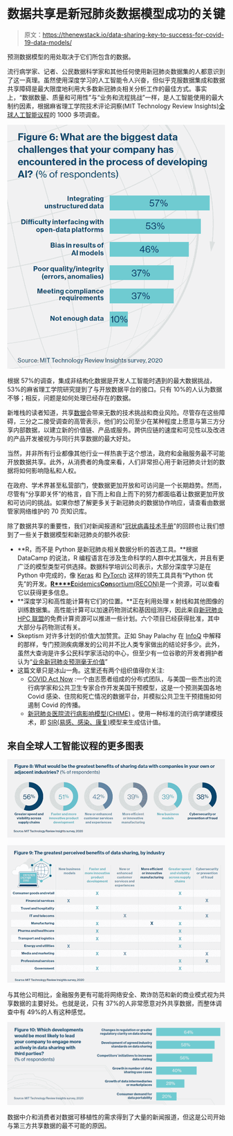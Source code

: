 # 数据共享是新冠肺炎数据模型成功的关键

> 原文：<https://thenewstack.io/data-sharing-key-to-success-for-covid-19-data-models/>

预测数据模型的用处取决于它们所包含的数据。

流行病学家、记者、公民数据科学家和其他任何使用新冠肺炎数据集的人都意识到了这一真理。虽然使用深度学习的人工智能令人兴奋，但似乎克服数据集成和数据共享障碍是最大限度地利用大多数新冠肺炎相关分析工作的最佳方式。事实上，“数据数量、质量和可用性”与“业务和流程挑战”一样，是人工智能使用的最大制约因素，根据麻省理工学院技术评论洞察(MIT Technology Review Insights)[全球人工智能议程](https://www.technologyreview.com/s/615407/the-global-ai-agenda-promise-reality-and-a-future-of-data-sharing/)的 1000 多项调查。

![](img/9ee062a61cf9a865e87a68996bc1a6cd.png)

根据 57%的调查，集成非结构化数据是开发人工智能时遇到的最大数据挑战，53%的麻省理工学院研究提到了与开放数据平台的接口。只有 10%的人认为数据不够；相反，问题是如何处理已经存在的数据。

新堆栈的读者知道，共享[数据](https://thenewstack.io/category/data/)会带来无数的技术挑战和商业风险。尽管存在这些障碍，三分之二接受调查的高管表示，他们的公司至少在某种程度上愿意与第三方分享内部数据，以建立新的价值链、产品或服务。跨供应链的速度和可见性以及改进的产品开发被视为与同行共享数据的最大好处。

当然，并非所有行业都像其他行业一样热衷于这个想法，政府和金融服务最不可能开放数据共享。此外，从消费者的角度来看，人们非常担心用于新冠肺炎计划的数据将如何影响隐私和人权。

在政府、学术界甚至私营部门，使数据更加开放和可访问是一个长期趋势。然而，尽管有“分享即关怀”的格言，自下而上和自上而下的努力都面临着让数据更加开放和可访问的挑战。如果你想了解更多关于新冠肺炎的数据协作响应，请查看由数据管家网络维护的 70 页知识库。

除了数据共享的重要性，我们对新闻报道和"[冠状病毒技术手册](https://coronavirustechhandbook.com/)"的回顾也让我们想到了一些关于数据模型和新冠肺炎的额外收获:

*   **R，而不是 Python 是新冠肺炎相关数据分析的首选工具。**根据 DataCamp 的说法，R 编程语言在涉及生命科学的人群中尤其强大，并且有更广泛的模型类型可供选择。数据科学培训公司表示，大部分深度学习是在 Python 中完成的，像 [Keras](https://keras.io/) 和 [PyTorch](https://pytorch.org/) 这样的领先工具具有“Python 优先”的开发。[**R****E**pidemics**Con**sortium(RECON)](https://www.repidemicsconsortium.org/)是一个资源，可以查看它以获得更多信息。
*   **深度学习和高性能计算有它们的位置。**正在利用处理 x 射线和其他图像的训练数据集。高性能计算可以加速药物测试和基因组测序，因此来自[新冠肺炎 HPC 联盟](https://covid19-hpc-consortium.org/)的免费计算资源可以推进一些计划。六个项目已经获得批准，其中大部分与药物测试有关。
*   Skeptism 对许多计划的价值大加赞赏。正如 Shay Palachy 在 [InfoQ](https://www.infoq.com/news/2020/03/data-science-covid-19/) 中解释的那样，专门预测疾病爆发的公司并不比人类专家做出的结论好多少。此外，虽然大查询是许多公民科学家活动的中心，但至少有一位谷歌的开发者拥护者认为“[业余新冠肺炎预测毫无价值](https://medium.com/@hoffa/covid-19-arima-predictions-are-worthless-f34e52139769)”
*   这篇文章只是冰山一角。这里还有两个组织值得你关注:
    *   [COVID Act Now](https://covidactnow.org/) :一个由志愿者组成的分布式团队，与美国一些杰出的流行病学家和公共卫生专家合作开发美国干预模型，这是一个预测美国各地 Covid 感染、住院和死亡情况的数据平台，并模拟公共卫生干预措施如何遏制 Covid 的传播。
    *   [新冠肺炎医院流行病影响模型(CHIME)](https://penn-chime.phl.io/) 。使用一种标准的流行病学建模技术，即 [SIR(易感、感染、康复)](https://mathworld.wolfram.com/SIRModel.html)模型来生成估计值。

## **来自全球人工智能议程的更多图表**

![](img/d385976b308644037b3457cb1e2df0e2.png)

与其他公司相比，金融服务更有可能将网络安全、欺诈防范和新的商业模式视为共享数据的主要好处。也就是说，只有 37%的人非常愿意对外共享数据，而整体调查中有 49%的人有这种感觉。

![](img/7e4f5452efcb515470256781889b7116.png)

数据中介和消费者对数据可移植性的需求得到了大量的新闻报道，但这是公司开始与第三方共享数据的最不可能的原因。

<svg xmlns:xlink="http://www.w3.org/1999/xlink" viewBox="0 0 68 31" version="1.1"><title>Group</title> <desc>Created with Sketch.</desc></svg>